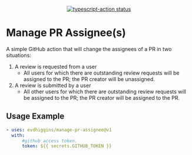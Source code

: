 <p align="center">
  <a href="https://github.com/evdhiggins/manage-pr-assignee/actions"><img alt="typescript-action status" src="https://github.com/evdhiggins/manage-pr-assignee/workflows/build-test/badge.svg"></a>
</p>

# Manage PR Assignee(s)

A simple GitHub action that will change the assignees of a PR in two situations:

1. A review is requested from a user
    - All users for which there are outstanding review requests will be assigned to the PR; the PR creator will be unassigned.
2. A review is submitted by a user
    - All other users for which there are outstanding review requests will be assigned to the PR; the PR creator will be assigned to the PR.

## Usage Example

```yml
- uses: evdhiggins/manage-pr-assignee@v1
  with:
      #github access token.
      token: ${{ secrets.GITHUB_TOKEN }}
```
